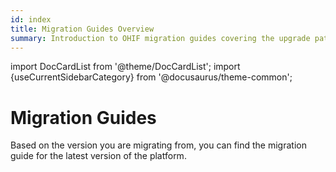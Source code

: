 ```yaml
---
id: index
title: Migration Guides Overview
summary: Introduction to OHIF migration guides covering the upgrade paths between different versions of the platform, with links to version-specific guides for migrating from one OHIF version to another.
---
```



import DocCardList from '@theme/DocCardList';
import {useCurrentSidebarCategory} from '@docusaurus/theme-common';

# Migration Guides

Based on the version you are migrating from, you can find the migration guide for the latest version of the platform.

<DocCardList items={useCurrentSidebarCategory().items}/>
